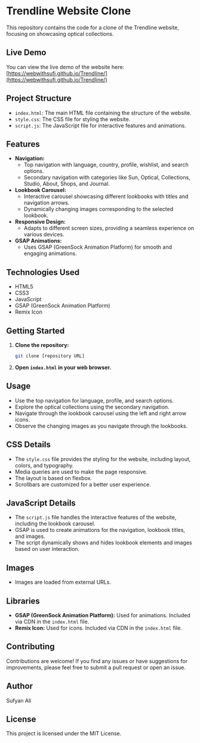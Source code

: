 # Trendline Website Clone

This repository contains the code for a clone of the Trendline website, focusing on showcasing optical collections.

## Live Demo

You can view the live demo of the website here: [https://webwithsufi.github.io/Trendline/](https://webwithsufi.github.io/Trendline/)

## Project Structure

* `index.html`: The main HTML file containing the structure of the website.
* `style.css`: The CSS file for styling the website.
* `script.js`: The JavaScript file for interactive features and animations.

## Features

* **Navigation:**
    * Top navigation with language, country, profile, wishlist, and search options.
    * Secondary navigation with categories like Sun, Optical, Collections, Studio, About, Shops, and Journal.
* **Lookbook Carousel:**
    * Interactive carousel showcasing different lookbooks with titles and navigation arrows.
    * Dynamically changing images corresponding to the selected lookbook.
* **Responsive Design:**
    * Adapts to different screen sizes, providing a seamless experience on various devices.
* **GSAP Animations:**
    * Uses GSAP (GreenSock Animation Platform) for smooth and engaging animations.

## Technologies Used

* HTML5
* CSS3
* JavaScript
* GSAP (GreenSock Animation Platform)
* Remix Icon

## Getting Started

1.  **Clone the repository:**

    ```bash
    git clone [repository URL]
    ```

2.  **Open `index.html` in your web browser.**

## Usage

* Use the top navigation for language, profile, and search options.
* Explore the optical collections using the secondary navigation.
* Navigate through the lookbook carousel using the left and right arrow icons.
* Observe the changing images as you navigate through the lookbooks.

## CSS Details

* The `style.css` file provides the styling for the website, including layout, colors, and typography.
* Media queries are used to make the page responsive.
* The layout is based on flexbox.
* Scrollbars are customized for a better user experience.

## JavaScript Details

* The `script.js` file handles the interactive features of the website, including the lookbook carousel.
* GSAP is used to create animations for the navigation, lookbook titles, and images.
* The script dynamically shows and hides lookbook elements and images based on user interaction.

## Images

* Images are loaded from external URLs.

## Libraries

* **GSAP (GreenSock Animation Platform):** Used for animations. Included via CDN in the `index.html` file.
* **Remix Icon:** Used for icons. Included via CDN in the `index.html` file.

## Contributing

Contributions are welcome! If you find any issues or have suggestions for improvements, please feel free to submit a pull request or open an issue.

## Author

Sufyan Ali

## License

This project is licensed under the MIT License.
